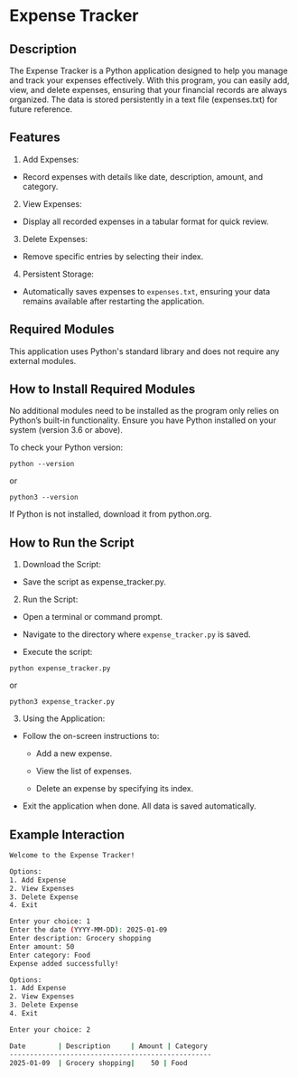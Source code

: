 # Expense Tracker

## Description

The Expense Tracker is a Python application designed to help you manage and track your expenses effectively. With this program, you can easily add, view, and delete expenses, ensuring that your financial records are always organized. The data is stored persistently in a text file (expenses.txt) for future reference.

## Features

1. Add Expenses:

- Record expenses with details like date, description, amount, and category.

2. View Expenses:

- Display all recorded expenses in a tabular format for quick review.

3. Delete Expenses:

- Remove specific entries by selecting their index.

4. Persistent Storage:

- Automatically saves expenses to `expenses.txt`, ensuring your data remains available after restarting the application.

## Required Modules

This application uses Python's standard library and does not require any external modules.

## How to Install Required Modules

No additional modules need to be installed as the program only relies on Python’s built-in functionality. Ensure you have Python installed on your system (version 3.6 or above).

To check your Python version:
```
python --version
```
or
```
python3 --version
```
If Python is not installed, download it from python.org.

## How to Run the Script

1. Download the Script:

- Save the script as expense_tracker.py.

2. Run the Script:

- Open a terminal or command prompt.

- Navigate to the directory where `expense_tracker.py` is saved.

- Execute the script:
```
python expense_tracker.py
```
or
```
python3 expense_tracker.py
```

3. Using the Application:

- Follow the on-screen instructions to:

     - Add a new expense.

     - View the list of expenses.

     - Delete an expense by specifying its index.

- Exit the application when done. All data is saved automatically.


## Example Interaction
```bash
Welcome to the Expense Tracker!

Options:
1. Add Expense
2. View Expenses
3. Delete Expense
4. Exit

Enter your choice: 1
Enter the date (YYYY-MM-DD): 2025-01-09
Enter description: Grocery shopping
Enter amount: 50
Enter category: Food
Expense added successfully!

Options:
1. Add Expense
2. View Expenses
3. Delete Expense
4. Exit

Enter your choice: 2

Date        | Description     | Amount | Category
--------------------------------------------------
2025-01-09  | Grocery shopping|    50 | Food
```
